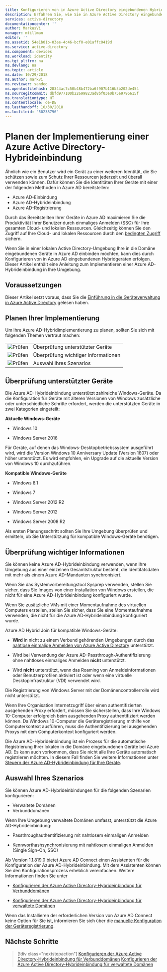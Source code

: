 ```yaml
---
title: Konfigurieren von in Azure Active Directory eingebundenen Hybridgeräten | Microsoft-Dokumentation
description: Erfahren Sie, wie Sie in Azure Active Directory eingebundene Hybridgeräte konfigurieren.
services: active-directory
documentationcenter: ''
author: MarkusVi
manager: mtillman
editor: ''
ms.assetid: 54e1b01b-03ee-4c46-bcf0-e01affc0419d
ms.service: active-directory
ms.component: devices
ms.workload: identity
ms.tgt_pltfrm: na
ms.devlang: na
ms.topic: article
ms.date: 10/29/2018
ms.author: markvi
ms.reviewer: sandeo
ms.openlocfilehash: 28344ac7c50b48b472ba6f907b116b3b202de454
ms.sourcegitcommit: dbfd977100b22699823ad8bf03e0b75e9796615f
ms.translationtype: HT
ms.contentlocale: de-DE
ms.lasthandoff: 10/30/2018
ms.locfileid: "50238796"
---
```

# <a name="how-to-plan-your-hybrid-azure-active-directory-join-implementation"></a>Planen der Implementierung einer Azure Active Directory-Hybrideinbindung

Ähnlich wie ein Benutzer wird ein Gerät zu einer weiteren Identität, die Sie schützen sowie zum Schutz Ihrer Ressourcen jederzeit und überall verwenden können. Dafür können Sie die Identitäten Ihrer Geräte mit einer der folgenden Methoden in Azure AD bereitstellen:

- Azure AD-Einbindung
- Azure AD-Hybrideinbindung
- Azure AD-Registrierung

Durch das Bereitstellten Ihrer Geräte in Azure AD maximieren Sie die Produktivität Ihrer Benutzer durch einmaliges Anmelden (SSO) für Ihre gesamten Cloud- und lokalen Ressourcen. Gleichzeitig können Sie den Zugriff auf Ihre Cloud- und lokalen Ressourcen durch den [bedingten Zugriff](../active-directory-conditional-access-azure-portal.md) sichern.

Wenn Sie in einer lokalen Active Directory-Umgebung Ihre in die Domäne eingebundenen Geräte in Azure AD einbinden möchten, kann dies durch Konfigurieren von in Azure AD eingebundenen Hybridgeräten erfolgen. Dieser Artikel enthält eine Anleitung zum Implementieren einer Azure AD-Hybrideinbindung in Ihre Umgebung. 


## <a name="prerequisites"></a>Voraussetzungen

Dieser Artikel setzt voraus, dass Sie die [Einführung in die Geräteverwaltung in Azure Active Directory](../device-management-introduction.md) gelesen haben.


## <a name="plan-your-implementation"></a>Planen Ihrer Implementierung

Um Ihre Azure AD-Hybridimplementierung zu planen, sollten Sie sich mit folgenden Themen vertraut machen:

|   |   |
|---|---|
|![Prüfen][1]|Überprüfung unterstützter Geräte|
|![Prüfen][1]|Überprüfung wichtiger Informationen|
|![Prüfen][1]|Auswahl Ihres Szenarios|


 


## <a name="review-supported-devices"></a>Überprüfung unterstützter Geräte 

Die Azure AD-Hybrideinbindung unterstützt zahlreiche Windows-Geräte. Da die Konfiguration für Geräte mit älteren Versionen von Windows zusätzliche oder unterschiedliche Schritte erfordert, werden die unterstützten Geräte in zwei Kategorien eingeteilt:

**Aktuelle Windows-Geräte**

- Windows 10
    
- Windows Server 2016


Für Geräte, auf denen das Windows-Desktopbetriebssystem ausgeführt wird, wird die Version Windows 10 Anniversary Update (Version 1607) oder höher unterstützt. Es wird empfohlen, ein Upgrade auf die aktuelle Version von Windows 10 durchzuführen.



 **Kompatible Windows-Geräte**

- Windows 8.1
 
- Windows 7

- Windows Server 2012 R2
 
- Windows Server 2012 
 
- Windows Server 2008 R2 


Als ersten Planungsschritt sollten Sie Ihre Umgebung überprüfen und ermitteln, ob Sie Unterstützung für kompatible Windows-Geräte benötigen.



## <a name="review-things-you-should-know"></a>Überprüfung wichtiger Informationen

Sie können keine Azure AD-Hybrideinbindung verwenden, wenn Ihre Umgebung aus einer einzelnen Gesamtstruktur besteht, die Identitätsdaten mit mehr als einem Azure AD-Mandanten synchronisiert.

Wenn Sie das Systemvorbereitungstool Sysprep verwenden, stellen Sie sicher, dass Sie Images von einer Installation von Windows erstellen, die nicht für eine Azure AD-Hybrideinbindung konfiguriert wurde.

Wenn Sie zusätzliche VMs mit einer Momentaufnahme des virtuellen Computers erstellen, stellen Sie sicher, dass Sie eine Momentaufnahme verwenden, die nicht für die Azure AD-Hybrideinbindung konfiguriert wurde.

Azure AD Hybrid Join für kompatible Windows-Geräte:

- **Wird** in nicht zu einem Verbund gehörenden Umgebungen durch das [nahtlose einmalige Anmelden von Azure Active Directory](https://docs.microsoft.com/azure/active-directory/connect/active-directory-aadconnect-sso-quick-start) unterstützt. 

- Wird bei Verwendung der Azure AD-Passthrough-Authentifizierung ohne nahtloses einmaliges Anmelden **nicht** unterstützt.

- Wird **nicht** unterstützt, wenn das Roaming von Anmeldeinformationen oder Benutzerprofilen aktiviert ist oder wenn eine virtuelle Desktopinfrastruktur (VDI) verwendet wird.


Die Registrierung von Windows Server mit der Domänencontrollerrolle wird nicht unterstützt.

Wenn Ihre Organisation Internetzugriff über einen authentifizierten ausgehenden Proxy erfordert, müssen Sie sicherstellen, dass Ihre Windows 10-Computer erfolgreich beim ausgehenden Proxy authentifiziert werden können. Da Windows 10-Computer die Geräteregistrierung mithilfe von Computerkontext ausführen, muss die Authentifizierung bei ausgehenden Proxys mit dem Computerkontext konfiguriert werden.


Die Azure AD-Hybrideinbindung ist ein Prozess für die automatische Registrierung Ihrer lokalen in die Domäne eingebundenen Geräte bei Azure AD. Es kann auch vorkommen, dass Sie nicht alle Ihre Geräte automatisch registrieren möchten. In diesem Fall finden Sie weitere Informationen unter [Steuern der Azure AD-Hybrideinbindung für Ihre Geräte](hybrid-azuread-join-control.md).



## <a name="select-your-scenario"></a>Auswahl Ihres Szenarios

Sie können Azure AD-Hybrideinbindungen für die folgenden Szenarien konfigurieren:

- Verwaltete Domänen
- Verbunddomänen  



Wenn Ihre Umgebung verwaltete Domänen umfasst, unterstützt die Azure AD-Hybrideinbindung:

- Passthroughauthentifizierung mit nahtlosem einmaligen Anmelden 

- Kennworthashsynchronisierung mit nahtlosem einmaligen Anmelden (Single Sign-On, SSO) 

Ab Version 1.1.819.0 bietet Azure AD Connect einen Assistenten für die Konfiguration der Azure AD-Hybrideinbindung. Mit dem Assistenten können Sie den Konfigurationsprozess erheblich vereinfachen. Weitere Informationen finden Sie unter

- [Konfigurieren der Azure Active Directory-Hybrideinbindung für Verbunddomänen](hybrid-azuread-join-federated-domains.md)


- [Konfigurieren der Azure Active Directory-Hybrideinbindung für verwaltete Domänen](hybrid-azuread-join-managed-domains.md)


 Wenn das Installieren der erforderlichen Version von Azure AD Connect keine Option für Sie ist, informieren Sie sich über die [manuelle Konfiguration der Geräteregistrierung](../device-management-hybrid-azuread-joined-devices-setup.md). 






## <a name="next-steps"></a>Nächste Schritte

> [!div class="nextstepaction"]
> [Konfigurieren der Azure Active Directory-Hybrideinbindung für Verbunddomänen](hybrid-azuread-join-federated-domains.md)
> [Konfigurieren der Azure Active Directory-Hybrideinbindung für verwaltete Domänen](hybrid-azuread-join-managed-domains.md)




<!--Image references-->
[1]: ./media/hybrid-azuread-join-plan/12.png
